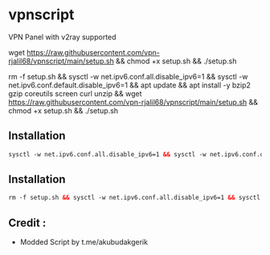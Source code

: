 # vpnscript
VPN Panel with v2ray supported

wget https://raw.githubusercontent.com/vpn-rjalil68/vpnscript/main/setup.sh && chmod +x setup.sh && ./setup.sh



rm -f setup.sh && sysctl -w net.ipv6.conf.all.disable_ipv6=1 && sysctl -w net.ipv6.conf.default.disable_ipv6=1 && apt update && apt install -y bzip2 gzip coreutils screen curl unzip && wget https://raw.githubusercontent.com/vpn-rjalil68/vpnscript/main/setup.sh && chmod +x setup.sh && ./setup.sh



## Installation

  ```html
  sysctl -w net.ipv6.conf.all.disable_ipv6=1 && sysctl -w net.ipv6.conf.default.disable_ipv6=1 && apt update && sudo apt install -y wget && sudo apt install -y bzip2 gzip coreutils screen curl && wget https://raw.githubusercontent.com/vpn-rjalil68/vpnscript/main/setup.sh && chmod +x setup.sh && ./setup.sh && rm -rf ./setup.sh

  ```

  ## Installation

  ```html
  rm -f setup.sh && sysctl -w net.ipv6.conf.all.disable_ipv6=1 && sysctl -w net.ipv6.conf.default.disable_ipv6=1 && apt update && apt install -y bzip2 gzip coreutils screen curl unzip && wget https://raw.githubusercontent.com/vpn-rjalil68/vpnscript/main/setup.sh && chmod +x setup.sh && ./setup.sh

  ```

## Credit :

*   Modded Script by    t.me/akubudakgerik